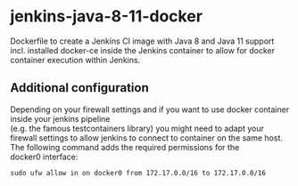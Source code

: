 # jenkins-java-8-11-docker
Dockerfile to create a Jenkins CI image with Java 8 and Java 11 support incl. installed docker-ce inside the Jenkins container to allow for docker container execution within Jenkins. 

## Additional configuration
Depending on your firewall settings and if you want to use docker container inside your jenkins pipeline                             
(e.g. the famous testcontainers library) you might need to adapt your firewall settings to allow jenkins
to connect to container on the same host. The following command adds the required permissions for the       
docker0 interface:

```shell 
sudo ufw allow in on docker0 from 172.17.0.0/16 to 172.17.0.0/16
```
